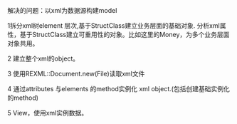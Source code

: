 解决的问题：以xml为数据源构建model

1拆分xml树element 层次,基于StructClass建立业务层面的基础对象.
 分析xml属性，基于StructClass建立可重用性的对象。比如这里的Money，为多个业务层面对象共用。

2 建立整个xml的object。

3 使用REXML::Document.new(File)读取xml文件

4 通过attributes 与elements 的method实例化 xml object.(包括创建基础实例化的method)

5 View，使用xml实例数据。

